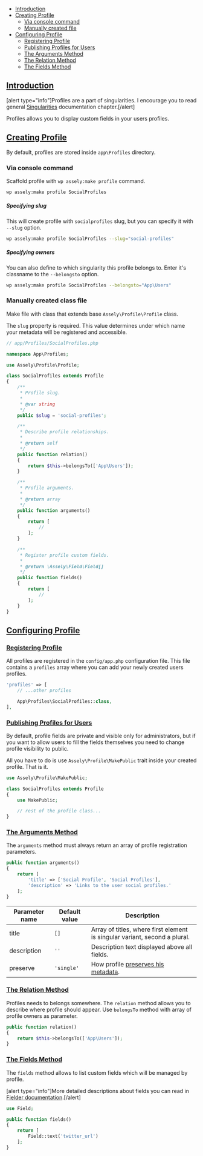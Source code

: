 - [Introduction](#introduction)
- [Creating Profile](#creating-profile)
    + [Via console command](#via-console-command)
    + [Manually created file](#manually-created-file)
- [Configuring Profile](#creating-profile)
    + [Registering Profile](#registering-profile)
    + [Publishing Profiles for Users](#publishing-profiles-for-users)
    + [The Arguments Method](#the-arguments-method)
    + [The Relation Method](#the-relation-method)
    + [The Fields Method](#the-fields-method)


<a name="introduction"></a>
## [Introduction](#introduction)

[alert type="info"]Profiles are a part of singularities. I encourage you to read general [Singularities](/docs/singularities) documentation chapter.[/alert]

Profiles allows you to display custom fields in your users profiles.

<a name="creating-profile"></a>
## [Creating Profile](#creating-profile)

By default, profiles are stored inside `app\Profiles` directory.

### Via console command

Scaffold profile with `wp assely:make profile` command.

```bash
wp assely:make profile SocialProfiles
```

##### Specifying slug

This will create profile with `socialprofiles` slug, but you can specify it with `--slug` option.

```bash
wp assely:make profile SocialProfiles --slug="social-profiles"
```

##### Specifying owners

You can also define to which singularity this profile belongs to. Enter it's classname to the `--belongsto` option.

```bash
wp assely:make profile SocialProfiles --belongsto="App\Users"
```

### Manually created class file

Make file with class that extends base `Assely\Profile\Profile` class.

The `slug` property is required. This value determines under which name your metadata will be registered and accessible.

```php
// app/Profiles/SocialProfiles.php

namespace App\Profiles;

use Assely\Profile\Profile;

class SocialProfiles extends Profile
{
    /**
     * Profile slug.
     *
     * @var string
     */
    public $slug = 'social-profiles';

    /**
     * Describe profile relationships.
     *
     * @return self
     */
    public function relation()
    {
        return $this->belongsTo(['App\Users']);
    }

    /**
     * Profile arguments.
     *
     * @return array
     */
    public function arguments()
    {
        return [
            //
        ];
    }

    /**
     * Register profile custom fields.
     *
     * @return \Assely\Field\Field[]
     */
    public function fields()
    {
        return [
            //
        ];
    }
}
```

<a name="configuring-profile"></a>
## [Configuring Profile](#configuring-profile)

<a name="registering-profile"></a>
### [Registering Profile](#registering-profile)

All profiles are registered in the `config/app.php` configuration file. This file contains a `profiles` array where you can add your newly created users profiles.

```php
'profiles' => [
    // ...other profiles

    App\Profiles\SocialProfiles::class,
],
```

<a name="publishing-profiles-for-users"></a>
### [Publishing Profiles for Users](#publishing-profiles-for-users)

By default, profile fields are private and visible only for administrators, but if you want to allow users to fill the fields themselves you need to change profile visibility to public.

All you have to do is use `Assely\Profile\MakePublic` trait inside your created profile. That is it.

```php
use Assely\Profile\MakePublic;

class SocialProfiles extends Profile
{
    use MakePublic;

    // rest of the profile class...
}
```

<a name="the-arguments-method"></a>
### [The Arguments Method](#the-arguments-method)

The `arguments` method must always return an array of profile registration parameters.

```php
public function arguments()
{
    return [
        'title' => ['Social Profile', 'Social Profiles'],
        'description' => 'Links to the user social profiles.'
    ];
}
```

| Parameter name | Default value | Description |
|---------|---------|---------|
| title | `[]` | Array of titles, where first element is singular variant, second a plural. |
| description | `''` | Description text displayed above all fields. |
| preserve | `'single'` | How profile [preserves his metadata](/docs/singularities#configuring-how-metadata-is-stored). |

<a name="the-relation-method"></a>
### [The Relation Method](#the-relation-method)

Profiles needs to belongs somewhere. The `relation` method allows you to describe where profile should appear. Use `belongsTo` method with array of profile owners as parameter.

```php
public function relation()
{
    return $this->belongsTo(['App\Users']);
}
```

<a name="the-fields-method"></a>
### [The Fields Method](#the-fields-method)

The `fields` method allows to list custom fields which will be managed by profile.

[alert type="info"]More detailed descriptions about fields you can read in [Fielder documentation](/docs/field-types).[/alert]

```php
use Field;

public function fields()
{
    return [
        Field::text('twitter_url')
    ];
}
```
